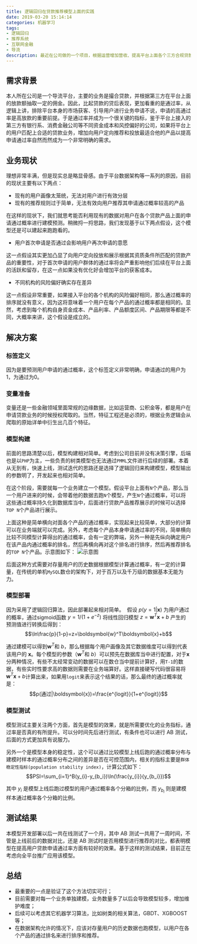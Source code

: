```yaml
---
title: 逻辑回归在贷款推荐模型上面的实践
date: 2019-03-20 15:14:14
categories: 机器学习
tags:
- 逻辑回归
- 推荐系统
- 互联网金融
- 导流
description: 最近在公司做的一个项目，根据运营增加营收、提高平台上面各个三方合规贷款业务的通过率的需求，主要使用逻辑回来来预测每个用户在平台上面不同贷款业务的通过概率，然后向用户按照通过概率排序展示TOP N的产品，从而提高转化。项目实施后，在切部分流量进行 AB 测试以后，无论是整体的贷款申请通过率还是营收，均有较大幅度的提升，目前正在准备向全平台进行推广，这边主要分享下主要的思路和方法。
---
```




## 需求背景

本人所在公司是一个导流平台，主要的业务是撮合贷款，并根据第三方在平台上面的放款额抽取一定的佣金。因此，比起贷款的贷后表现，更加看重的是通过率，从逻辑上讲，排除平台本身的市场获客、引导用户进行业务申请不说，申请的高通过率是高放款的重要前提。于是通过率并成为一个很关键的指标，鉴于平台上接入的第三方有银行系、消费金融公司等不同资金成本和风控偏好的公司，如果将平台上的用户匹配上合适的贷款业务，增加向用户定向推荐和投放最适合他的产品以提高申请通过率自然而然成为一个非常明确的需求。

## 业务现状

理想非常丰满，但是现实总是略显骨感。由于平台数据架构等一系列的原因，目前的现状主要有以下两点：

- 现有的用户画像太笼统，无法对用户进行有效分层
- 现有的推荐规则过于简单，无法有效向用户推荐其申请通过概率较高的产品

在这样的现状下，我们就思考能否利用现有的数据对用户在各个贷款产品上面的申请通过概率进行建模预测。稍微捋一捋思路，我们发现基于以下两点假设，这个模型还是可以建起来跑跑看的。

- 用户首次申请是否通过会影响用户再次申请的意愿

这一点假设其实更加凸显了向用户定向投放和展示根据其资质条件所匹配的贷款产品的重要性，对于首次申请的用户群体的通过率将会严重影响他们后续在平台上面的活跃和留存，在这一点如果没有优化好会增加平台的获客成本。

- 不同机构的风险偏好确实存在差异

这一点假设非常重要，如果接入平台的各个机构的风险偏好相同，那么通过概率的排序就没有意义，因为这将意味着一个用户在每个产品的通过概率都是相同的。显然，考虑到每个机构自身资金成本、产品利率、产品额度区间、产品期限等都是不同，大概率来讲，这个假设是成立的。

## 解决方案
### 标签定义
因为是要预测用户申请的通过概率，这个标签定义非常明确，申请通过的用户为1，为通过为0。

### 变量准备

变量还是一些金融领域里面常规的边缘数据，比如运营商、公积金等，都是用户在申请贷款业务的时候授权爬取的。当然，特征工程还是必须的，根据业务逻辑会从爬取的原始详单中衍生出几百个特征。

### 模型构建

前面的思路清楚以后，模型构建相对简单。考虑到公司目前并没有决策引擎，后端也是以`PHP`为主，一些负责的树类模型也无法通过`PMML`文件进行后续的部署。本着从无到有，快速上线，测试迭代的思路还是选择了逻辑回归来构建模型，模型输出的参数明了，开发起来也相对简单。

在这个阶段，需要就每一个业务建立一个模型。假设平台上面有`N`个产品，那么当一个用户进来的时候，会带着他的数据去跑`N`个模型，产生`N`个通过概率，可以将这些通过概率持久化到数据库当中，后面进行贷款产品推荐展示的时候可以选择`TOP N`个产品进行展示。

上面这种是简单横向对面各个产品的通过概率，实现起来比较简单，大部分的计算可以在业务端就可以完成。另外，考虑每个产品本身申请通过率的不同，简单横向比较不同模型计算得出的通过概率，会有一定的弊端，另外一种是先纵向确定用户在该产品内通过概率的排名，然后再横向再对这个排名进行排序，然后再推荐排名的`TOP N`个产品。示意图如下：
![示意图](https://i.imgur.com/1xV4kju.png)

后面这种方式需要对存量用户的历史数据根据模型计算通过概率，有一定的计算量，在传统的单机`MySQL`数仓的架构下，对于百万以及千万级的数据基本无能为力。

### 模型部署

因为采用了逻辑回归算法，因此部署起来相对简单。 
假设 $p(y=1|\boldsymbol{x})$ 为用户通过的概率，通过sigmoid函数 $y=1/(1+e^{-z})$ 将线性回归模型 $z=\boldsymbol{w}^T\boldsymbol{x}+b$ 产生的预测值进行转换后得到：$$\ln\frac{p}{1-p}=z=\boldsymbol{w}^T\boldsymbol{x}+b$$

通过建模可以得到$\boldsymbol{w}^T$和 $b$，那么根据每个用户画像及其它数据维度可以得到代表该用户的 $\boldsymbol{x}$。每个模型的参数（$\boldsymbol{w}^T$和 $b$）可以预先在数据库当中进行配置，对于$\boldsymbol{x}$分两种情况，有些不太经常变动的数据可以在数仓当中提前计算好，用`T-1`的数据，有些实时性要求高的数据则需要在业务端算好。这样直接硬写代码很容易将$\boldsymbol{w}^T\boldsymbol{x}+b$计算出来，如果用`logit`来表示这个结果的话，那么最终的通过概率就是：$$p(通过|\boldsymbol{x})=\frac{e^{logit}}{1+e^{logit}}$$

### 模型测试

模型测试主要关注两个方面，首先是模型的效果，就是所需要优化的业务指标，通过率是否真的有所提升。可以分时间先后进行测试，有条件也可以进行 AB 测试，后面的方式更加具有说服力。

另外一个是模型本身的稳定性，这个可以通过比较模型上线后跑的通过概率分布与建模时样本的通过概率分布之间的差异是否在可控范围内，相关的指标主要是`群体稳定性指标(population stability index)`，计算公式如下：$$PSI=\sum_{i=1}^B(y_{i}-y_{b_i})\ln(\frac{y_{i}}{y_{b_i}})$$



其中 $y_{i}$ 是模型上线后跑过模型的用户通过概率各个分箱的比例，而 $y_{b_i}$ 则是建模样本通过概率各个分箱的比例。
## 测试结果

本模型开发部署以后一共在线测试了一个月，其中 AB 测试一共用了一周时间，不管是上线前后的数据对比，还是 AB 测试时是否用模型进行推荐的对比，都表明模型在提高用户贷款申请通过率方面有较好的效果。基于这样的测试结果，目前正在考虑向全平台推广应用该模型。

## 总结

- 最重要的一点是验证了这个方法切实可行；
- 目前需要对每一个业务单独建模，业务数量多了以后会导致模型较多，增加维护难度；
- 后续可以考虑其它机器学习算法，比如树类的相关算法，GBDT、XGBOOST等；
- 在数据架构允许的情况下，应该对存量用户的历史数据也跑模型，以用户在各个产品的通过排名来进行排序和推荐。












